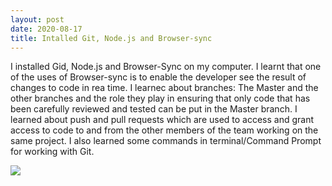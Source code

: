 ```yaml
---
layout: post
date: 2020-08-17
title: Intalled Git, Node.js and Browser-sync
---
```

I installed Gid, Node.js and Browser-Sync on my computer. I learnt that one of the uses of Browser-sync is to enable the developer see the result of changes to code in rea time.
I learnec about branches: The Master and the other branches and the role they play in ensuring that only code that has been carefully reviewed and tested can be put in the Master branch. I learned about push and pull requests which are used to access and grant access to code to and from the other members of the team working on the same project. I also learned some commands in terminal/Command Prompt for working with Git. 
<p><img src="/images/somejitcommands.png"></p>
